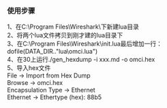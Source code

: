 ### 使用步骤
1、在C:\Program Files\Wireshark\下新建lua目录  
2、将两个lua文件拷贝到刚才建的lua目录下  
3、在C:\Program Files\Wireshark\init.lua最后增加一行：dofile(DATA_DIR.."lua\\omci.lua")  
4、在30上运行./gen_hexdump -i xxx.md -o omci.hex  
5、导入hex文件  
File -> Import from Hex Dump  
Browse -> omci.hex  
Encapsulation Type -> Ethernet  
Ethernet -> Ethertype (hex): 88b5  
